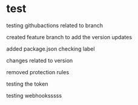# test

testing githubactions related to branch

created feature branch to add the version updates


added package.json
checking label


changes related to version


removed protection rules

testing the token

testing webhooksssss
